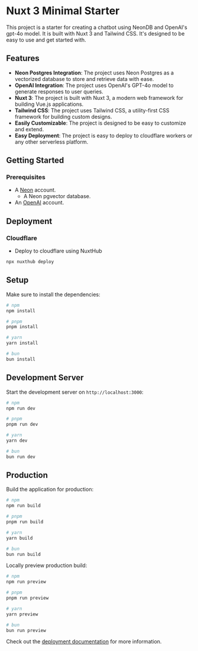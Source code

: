 # Nuxt 3 Minimal Starter

This project is a starter for creating a chatbot using NeonDB and OpenAI's gpt-4o model. It is built with Nuxt 3 and Tailwind CSS. It's designed to be easy to use and get started with.

## Features

- **Neon Postgres Integration**: The project uses Neon Postgres as a vectorized database to store and retrieve data with ease.
- **OpenAI Integration**: The project uses OpenAI's GPT-4o model to generate responses to user queries.
- **Nuxt 3**: The project is built with Nuxt 3, a modern web framework for building Vue.js applications.
- **Tailwind CSS**: The project uses Tailwind CSS, a utility-first CSS framework for building custom designs.
- **Easily Customizable**: The project is designed to be easy to customize and extend.
- **Easy Deployment**: The project is easy to deploy to cloudflare workers or any other serverless platform.

## Getting Started

### Prerequisites

- A [Neon](https://neon.tech/) account.
  - A Neon pgvector database.
- An [OpenAI](https://platform.openai.com/) account.

## Deployment

### Cloudflare 

- Deploy to cloudflare using NuxtHub
```bash
npx nuxthub deploy
```

## Setup

Make sure to install the dependencies:

```bash
# npm
npm install

# pnpm
pnpm install

# yarn
yarn install

# bun
bun install
```

## Development Server

Start the development server on `http://localhost:3000`:

```bash
# npm
npm run dev

# pnpm
pnpm run dev

# yarn
yarn dev

# bun
bun run dev
```

## Production

Build the application for production:

```bash
# npm
npm run build

# pnpm
pnpm run build

# yarn
yarn build

# bun
bun run build
```

Locally preview production build:

```bash
# npm
npm run preview

# pnpm
pnpm run preview

# yarn
yarn preview

# bun
bun run preview
```

Check out the [deployment documentation](https://nuxt.com/docs/getting-started/deployment) for more information.
